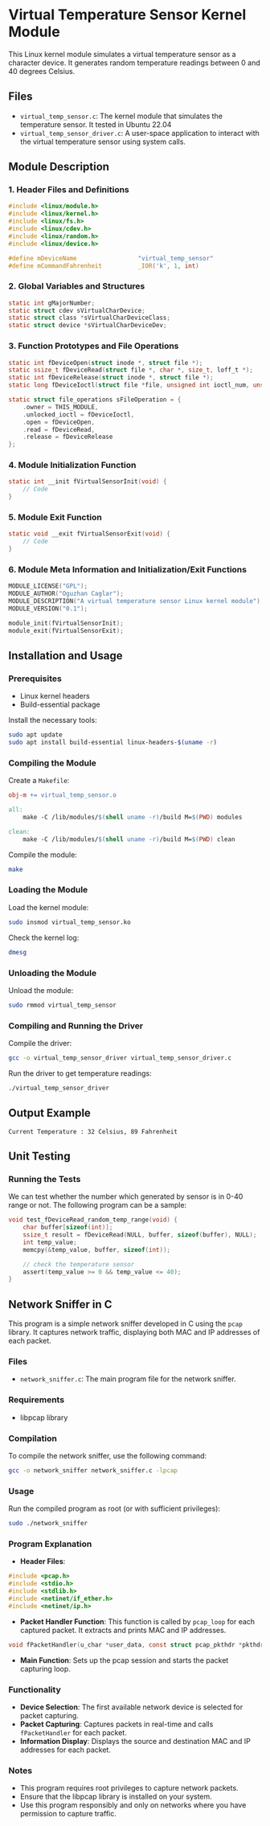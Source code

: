     
# Virtual Temperature Sensor Kernel Module

This Linux kernel module simulates a virtual temperature sensor as a character device. It generates random temperature readings between 0 and 40 degrees Celsius.

## Files

- `virtual_temp_sensor.c`: The kernel module that simulates the temperature sensor. It tested in Ubuntu 22.04
- `virtual_temp_sensor_driver.c`: A user-space application to interact with the virtual temperature sensor using system calls.

## Module Description

### 1. Header Files and Definitions

```c
#include <linux/module.h>
#include <linux/kernel.h>
#include <linux/fs.h>
#include <linux/cdev.h>
#include <linux/random.h>
#include <linux/device.h>

#define mDeviceName                 "virtual_temp_sensor"
#define mCommandFahrenheit          _IOR('k', 1, int)
```

### 2. Global Variables and Structures

```c
static int gMajorNumber;
static struct cdev sVirtualCharDevice;
static struct class *sVirtualCharDeviceClass;
static struct device *sVirtualCharDeviceDev;
```

### 3. Function Prototypes and File Operations

```c
static int fDeviceOpen(struct inode *, struct file *);
static ssize_t fDeviceRead(struct file *, char *, size_t, loff_t *);
static int fDeviceRelease(struct inode *, struct file *);
static long fDeviceIoctl(struct file *file, unsigned int ioctl_num, unsigned long ioctl_param);

static struct file_operations sFileOperation = {
    .owner = THIS_MODULE,
    .unlocked_ioctl = fDeviceIoctl,
    .open = fDeviceOpen,
    .read = fDeviceRead,
    .release = fDeviceRelease
};
```

### 4. Module Initialization Function

```c
static int __init fVirtualSensorInit(void) {
    // Code
}
```

### 5. Module Exit Function

```c
static void __exit fVirtualSensorExit(void) {
    // Code
}
```

### 6. Module Meta Information and Initialization/Exit Functions

```c
MODULE_LICENSE("GPL");
MODULE_AUTHOR("Oguzhan Caglar");
MODULE_DESCRIPTION("A virtual temperature sensor Linux kernel module");
MODULE_VERSION("0.1");

module_init(fVirtualSensorInit);
module_exit(fVirtualSensorExit);
```

## Installation and Usage

### Prerequisites

- Linux kernel headers
- Build-essential package

Install the necessary tools:

```bash
sudo apt update
sudo apt install build-essential linux-headers-$(uname -r)
```

### Compiling the Module

Create a `Makefile`:

```Makefile
obj-m += virtual_temp_sensor.o

all:
	make -C /lib/modules/$(shell uname -r)/build M=$(PWD) modules

clean:
	make -C /lib/modules/$(shell uname -r)/build M=$(PWD) clean
```

Compile the module:

```bash
make
```

### Loading the Module

Load the kernel module:

```bash
sudo insmod virtual_temp_sensor.ko
```

Check the kernel log:

```bash
dmesg
```

### Unloading the Module

Unload the module:

```bash
sudo rmmod virtual_temp_sensor
```

### Compiling and Running the Driver

Compile the driver:

```bash
gcc -o virtual_temp_sensor_driver virtual_temp_sensor_driver.c
```

Run the driver to get temperature readings:

```bash
./virtual_temp_sensor_driver
```

## Output Example

```
Current Temperature : 32 Celsius, 89 Fahrenheit
```

## Unit Testing

### Running the Tests

We can test whether the number which generated by sensor is in 0-40 range or not. The following program can be a sample:

```c
void test_fDeviceRead_random_temp_range(void) {
    char buffer[sizeof(int)];
    ssize_t result = fDeviceRead(NULL, buffer, sizeof(buffer), NULL);
    int temp_value;
    memcpy(&temp_value, buffer, sizeof(int));

    // check the temperature sensor
    assert(temp_value >= 0 && temp_value <= 40);
}  
```

## Network Sniffer in C

This program is a simple network sniffer developed in C using the `pcap` library. It captures network traffic, displaying both MAC and IP addresses of each packet.

### Files

- `network_sniffer.c`: The main program file for the network sniffer.

### Requirements

- libpcap library

### Compilation

To compile the network sniffer, use the following command:

```bash
gcc -o network_sniffer network_sniffer.c -lpcap
```

### Usage

Run the compiled program as root (or with sufficient privileges):

```bash
sudo ./network_sniffer
```

### Program Explanation

- **Header Files**: 

```c
#include <pcap.h>
#include <stdio.h>
#include <stdlib.h>
#include <netinet/if_ether.h>
#include <netinet/ip.h>      
```

- **Packet Handler Function**: This function is called by `pcap_loop` for each captured packet. It extracts and prints MAC and IP addresses.

```c
void fPacketHandler(u_char *user_data, const struct pcap_pkthdr *pkthdr, const u_char *packet)   
```

- **Main Function**: Sets up the pcap session and starts the packet capturing loop.


### Functionality

- **Device Selection**: The first available network device is selected for packet capturing.
- **Packet Capturing**: Captures packets in real-time and calls `fPacketHandler` for each packet.
- **Information Display**: Displays the source and destination MAC and IP addresses for each packet.

### Notes

- This program requires root privileges to capture network packets.
- Ensure that the libpcap library is installed on your system.
- Use this program responsibly and only on networks where you have permission to capture traffic.

    
